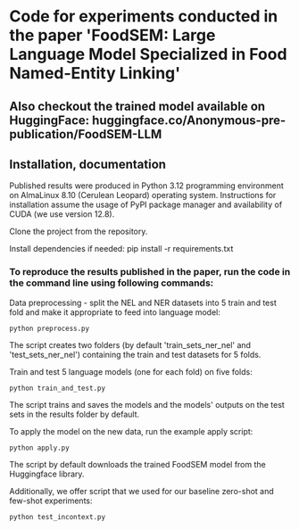 # Code for experiments conducted in the paper 'FoodSEM: Large Language Model Specialized in Food Named-Entity Linking' #

## Also checkout the trained model available on HuggingFace: huggingface.co/Anonymous-pre-publication/FoodSEM-LLM
## Installation, documentation ##

Published results were produced in Python 3.12 programming environment on AlmaLinux 8.10 (Cerulean Leopard) operating system. Instructions for installation assume the usage of PyPI package manager and availability of CUDA (we use version 12.8).<br/>


Clone the project from the repository.<br/>

Install dependencies if needed: pip install -r requirements.txt

### To reproduce the results published in the paper, run the code in the command line using following commands: ###

Data preprocessing - split the NEL and NER datasets into 5 train and test fold and make it appropriate to feed into language model:<br/>

```
python preprocess.py
```

The script creates two folders (by default 'train_sets_ner_nel' and 'test_sets_ner_nel') containing the train and test datasets for 5 folds. <br/>

Train and test 5 language models (one for each fold) on five folds:<br/>

```
python train_and_test.py
```

The script trains and saves the models and the models' outputs on the test sets in the results folder by default.<br/>

To apply the model on the new data, run the example apply script:<br/>

```
python apply.py
```

The script by default downloads the trained FoodSEM model from the Huggingface library.<br/>

Additionally, we offer script that we used for our baseline zero-shot and few-shot experiments:<br/>

```
python test_incontext.py
```








